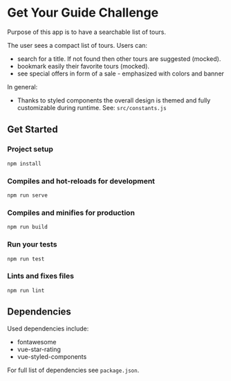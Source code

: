 # Get Your Guide Challenge
Purpose of this app is to have a searchable list of tours. 

The user sees a compact list of tours.
Users can:
- search for a title. If not found then other tours are suggested (mocked).
- bookmark easily their favorite tours (mocked).
- see special offers in form of a sale - emphasized with colors and banner

In general:
 - Thanks to styled components the overall design is themed and fully customizable during runtime. See: ```src/constants.js```

## Get Started
### Project setup
```
npm install
```

### Compiles and hot-reloads for development
```
npm run serve
```

### Compiles and minifies for production
```
npm run build
```

### Run your tests
```
npm run test
```

### Lints and fixes files
```
npm run lint
```

## Dependencies

Used dependencies include:
- fontawesome
- vue-star-rating
- vue-styled-components

For full list of dependencies see ```package.json```.

